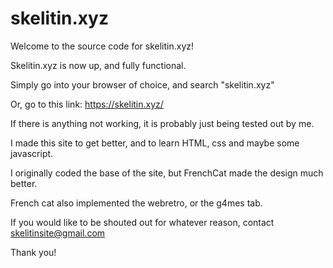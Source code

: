 # skelitin.xyz

Welcome to the source code for skelitin.xyz!

Skelitin.xyz is now up, and fully functional.

Simply go into your browser of choice, and search "skelitin.xyz"

Or, go to this link: https://skelitin.xyz/

If there is anything not working, it is probably just being tested out by me.

I made this site to get better, and to learn HTML, css and maybe some javascript.

I originally coded the base of the site, but FrenchCat made the design much better.

French cat also implemented the webretro, or the g4mes tab.

If you would like to be shouted out for whatever reason, contact skelitinsite@gmail.com

Thank you!

